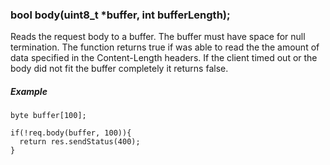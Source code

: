 <h3 id='req.body'>bool body(uint8_t *buffer, int bufferLength);</h3>

Reads the request body to a buffer. The buffer must have space for null termination. The function returns true if was able to read the the amount of data specified in the Content-Length headers. If the client timed out or the body did not fit the buffer completely it returns false.

##### Example
```arduino
byte buffer[100];

if(!req.body(buffer, 100)){
  return res.sendStatus(400);
}
```
